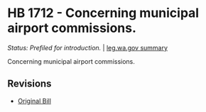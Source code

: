 # HB 1712 - Concerning municipal airport commissions.
*Status: Prefiled for introduction.* | [leg.wa.gov summary](https://app.leg.wa.gov/billsummary?BillNumber=1712&Year=2021)

Concerning municipal airport commissions.

## Revisions
* [Original Bill](1/)